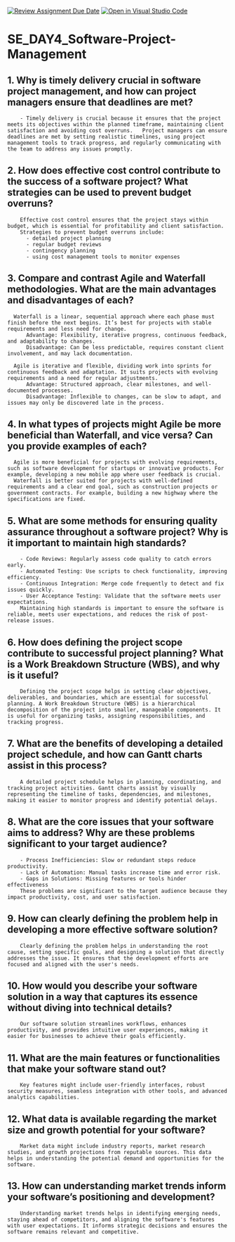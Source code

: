 [![Review Assignment Due Date](https://classroom.github.com/assets/deadline-readme-button-22041afd0340ce965d47ae6ef1cefeee28c7c493a6346c4f15d667ab976d596c.svg)](https://classroom.github.com/a/9pw6JKcu)
[![Open in Visual Studio Code](https://classroom.github.com/assets/open-in-vscode-2e0aaae1b6195c2367325f4f02e2d04e9abb55f0b24a779b69b11b9e10269abc.svg)](https://classroom.github.com/online_ide?assignment_repo_id=17006148&assignment_repo_type=AssignmentRepo)
# SE_DAY4_Software-Project-Management
## 1. Why is timely delivery crucial in software project management, and how can project managers ensure that deadlines are met?
        - Timely delivery is crucial because it ensures that the project meets its objectives within the planned timeframe, maintaining client satisfaction and avoiding cost overruns.   Project managers can ensure deadlines are met by setting realistic timelines, using project management tools to track progress, and regularly communicating with the team to address any issues promptly.
        
## 2. How does effective cost control contribute to the success of a software project? What strategies can be used to prevent budget overruns?
        Effective cost control ensures that the project stays within budget, which is essential for profitability and client satisfaction. 
        Strategies to prevent budget overruns include:
          - detailed project planning
          - regular budget reviews
          - contingency planning
          - using cost management tools to monitor expenses 
        
## 3. Compare and contrast Agile and Waterfall methodologies. What are the main advantages and disadvantages of each?
      Waterfall is a linear, sequential approach where each phase must finish before the next begins. It’s best for projects with stable requirements and less need for change.
          Advantage: Flexibility, iterative progress, continuous feedback, and adaptability to changes.
          Disadvantage: Can be less predictable, requires constant client involvement, and may lack documentation.
  
      Agile is iterative and flexible, dividing work into sprints for continuous feedback and adaptation. It suits projects with evolving requirements and a need for regular adjustments.
          Advantage: Structured approach, clear milestones, and well-documented processes.
          Disadvantage: Inflexible to changes, can be slow to adapt, and issues may only be discovered late in the process.
          
## 4. In what types of projects might Agile be more beneficial than Waterfall, and vice versa? Can you provide examples of each?
      Agile is more beneficial for projects with evolving requirements, such as software development for startups or innovative products. For example, developing a new mobile app where user feedback is crucial.
      Waterfall is better suited for projects with well-defined requirements and a clear end goal, such as construction projects or government contracts. For example, building a new highway where the specifications are fixed.
      
## 5. What are some methods for ensuring quality assurance throughout a software project? Why is it important to maintain high standards?
        - Code Reviews: Regularly assess code quality to catch errors early.
        - Automated Testing: Use scripts to check functionality, improving efficiency.
        - Continuous Integration: Merge code frequently to detect and fix issues quickly.
        - User Acceptance Testing: Validate that the software meets user expectations.
        Maintaining high standards is important to ensure the software is reliable, meets user expectations, and reduces the risk of post-release issues.

        
## 6. How does defining the project scope contribute to successful project planning? What is a Work Breakdown Structure (WBS), and why is it useful?
        Defining the project scope helps in setting clear objectives, deliverables, and boundaries, which are essential for successful planning. A Work Breakdown Structure (WBS) is a hierarchical decomposition of the project into smaller, manageable components. It is useful for organizing tasks, assigning responsibilities, and tracking progress.
        
## 7. What are the benefits of developing a detailed project schedule, and how can Gantt charts assist in this process?
        A detailed project schedule helps in planning, coordinating, and tracking project activities. Gantt charts assist by visually representing the timeline of tasks, dependencies, and milestones, making it easier to monitor progress and identify potential delays.
        
## 8. What are the core issues that your software aims to address? Why are these problems significant to your target audience?
        - Process Inefficiencies: Slow or redundant steps reduce productivity.
        - Lack of Automation: Manual tasks increase time and error risk.
        - Gaps in Solutions: Missing features or tools hinder effectiveness
        These problems are significant to the target audience because they impact productivity, cost, and user satisfaction.
        
## 9. How can clearly defining the problem help in developing a more effective software solution?
        Clearly defining the problem helps in understanding the root cause, setting specific goals, and designing a solution that directly addresses the issue. It ensures that the development efforts are focused and aligned with the user's needs.
        
## 10. How would you describe your software solution in a way that captures its essence without diving into technical details?
        Our software solution streamlines workflows, enhances productivity, and provides intuitive user experiences, making it easier for businesses to achieve their goals efficiently.
        
## 11. What are the main features or functionalities that make your software stand out?
        Key features might include user-friendly interfaces, robust security measures, seamless integration with other tools, and advanced analytics capabilities.
        
## 12. What data is available regarding the market size and growth potential for your software?
        Market data might include industry reports, market research studies, and growth projections from reputable sources. This data helps in understanding the potential demand and opportunities for the software.
        
## 13. How can understanding market trends inform your software’s positioning and development?
        Understanding market trends helps in identifying emerging needs, staying ahead of competitors, and aligning the software's features with user expectations. It informs strategic decisions and ensures the software remains relevant and competitive.
